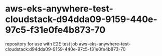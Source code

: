 # aws-eks-anywhere-test-cloudstack-d94dda09-9159-440e-97c5-f31e0fe4b873-70
repository for use with E2E test job aws-eks-anywhere-test-cloudstack:d94dda09-9159-440e-97c5-f31e0fe4b873-70
